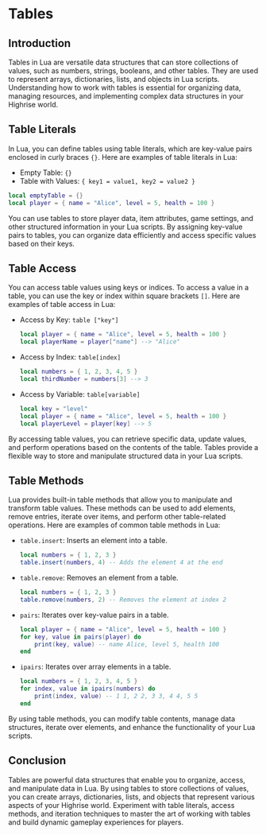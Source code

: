 # Tables

## Introduction

Tables in Lua are versatile data structures that can store collections of values, such as numbers, strings, booleans, and other tables. They are used to represent arrays, dictionaries, lists, and objects in Lua scripts. Understanding how to work with tables is essential for organizing data, managing resources, and implementing complex data structures in your Highrise world.

## Table Literals

In Lua, you can define tables using table literals, which are key-value pairs enclosed in curly braces `{}`. Here are examples of table literals in Lua:

- Empty Table: `{}`
- Table with Values: `{ key1 = value1, key2 = value2 }`

```lua
local emptyTable = {}
local player = { name = "Alice", level = 5, health = 100 }
```

You can use tables to store player data, item attributes, game settings, and other structured information in your Lua scripts. By assigning key-value pairs to tables, you can organize data efficiently and access specific values based on their keys.

## Table Access

You can access table values using keys or indices. To access a value in a table, you can use the key or index within square brackets `[]`. Here are examples of table access in Lua:

- Access by
  Key: `table
  ["key"]`
  ```lua
  local player = { name = "Alice", level = 5, health = 100 }
  local playerName = player["name"] --> "Alice"
  ```
- Access by Index: `table[index]`
  ```lua
  local numbers = { 1, 2, 3, 4, 5 }
  local thirdNumber = numbers[3] --> 3
  ```
- Access by Variable: `table[variable]`
  ```lua
  local key = "level"
  local player = { name = "Alice", level = 5, health = 100 }
  local playerLevel = player[key] --> 5
  ```

By accessing table values, you can retrieve specific data, update values, and perform operations based on the contents of the table. Tables provide a flexible way to store and manipulate structured data in your Lua scripts.

## Table Methods

Lua provides built-in table methods that allow you to manipulate and transform table values. These methods can be used to add elements, remove entries, iterate over items, and perform other table-related operations. Here are examples of common table methods in Lua:

- `table.insert`: Inserts an element into a table.
  ```lua
  local numbers = { 1, 2, 3 }
  table.insert(numbers, 4) -- Adds the element 4 at the end
  ```

- `table.remove`: Removes an element from a table.
  ```lua
  local numbers = { 1, 2, 3 }
  table.remove(numbers, 2) -- Removes the element at index 2
  ```

- `pairs`: Iterates over key-value pairs in a table.
  ```lua
  local player = { name = "Alice", level = 5, health = 100 }
  for key, value in pairs(player) do
      print(key, value) -- name Alice, level 5, health 100
  end
  ```

- `ipairs`: Iterates over array elements in a table.
  ```lua
  local numbers = { 1, 2, 3, 4, 5 }
  for index, value in ipairs(numbers) do
      print(index, value) -- 1 1, 2 2, 3 3, 4 4, 5 5
  end
  ```

By using table methods, you can modify table contents, manage data structures, iterate over elements, and enhance the functionality of your Lua scripts.

## Conclusion

Tables are powerful data structures that enable you to organize, access, and manipulate data in Lua. By using tables to store collections of values, you can create arrays, dictionaries, lists, and objects that represent various aspects of your Highrise world. Experiment with table literals, access methods, and iteration techniques to master the art of working with tables and build dynamic gameplay experiences for players.
